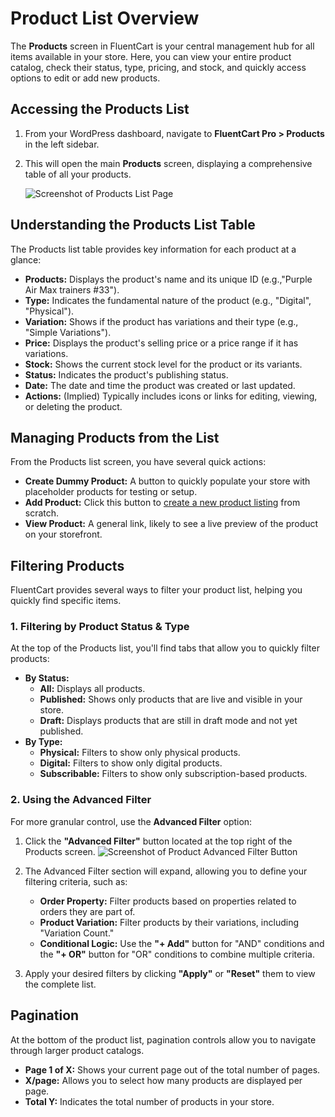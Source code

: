  # Product List Overview

The **Products** screen in FluentCart is your central management hub for all items available in your store. Here, you can view your entire product catalog, check their status, type, pricing, and stock, and quickly access options to edit or add new products.

## Accessing the Products List

1.  From your WordPress dashboard, navigate to **FluentCart Pro > Products** in the left sidebar.
2.  This will open the main **Products** screen, displaying a comprehensive table of all your products. 

    ![Screenshot of Products List Page](/images/product-types-creation/product-list/Products-list-1.png)

## Understanding the Products List Table

The Products list table provides key information for each product at a glance: 

* **Products:** Displays the product's name and its unique ID (e.g.,"Purple Air Max trainers #33"). 
* **Type:** Indicates the fundamental nature of the product (e.g., "Digital", "Physical"). 
* **Variation:** Shows if the product has variations and their type (e.g., "Simple Variations"). 
* **Price:** Displays the product's selling price or a price range if it has variations. 
* **Stock:** Shows the current stock level for the product or its variants. 
* **Status:** Indicates the product's publishing status. 
* **Date:** The date and time the product was created or last updated. 
* **Actions:** (Implied) Typically includes icons or links for editing, viewing, or deleting the product.

## Managing Products from the List

From the Products list screen, you have several quick actions:

* **Create Dummy Product:** A button to quickly populate your store with placeholder products for testing or setup. 
* **Add Product:** Click this button to [create a new product listing](/guide/product-types-creation/creating-physical-products) from scratch. 
* **View Product:** A general link, likely to see a live preview of the product on your storefront. 

## Filtering Products

FluentCart provides several ways to filter your product list, helping you quickly find specific items.

### 1. Filtering by Product Status & Type

At the top of the Products list, you'll find tabs that allow you to quickly filter products: 

* **By Status:**
    * **All:** Displays all products.
    * **Published:** Shows only products that are live and visible in your store.
    * **Draft:** Displays products that are still in draft mode and not yet published.
* **By Type:**
    * **Physical:** Filters to show only physical products.
    * **Digital:** Filters to show only digital products.
    * **Subscribable:** Filters to show only subscription-based products.

### 2. Using the Advanced Filter

For more granular control, use the **Advanced Filter** option: 

1.  Click the **"Advanced Filter"** button located at the top right of the Products screen. 
    ![Screenshot of Product Advanced Filter Button](/images/product-types-creation/product-list/Products-list-2.png) 

2.  The Advanced Filter section will expand, allowing you to define your filtering criteria, such as: 
    * **Order Property:** Filter products based on properties related to orders they are part of.
    * **Product Variation:** Filter products by their variations, including "Variation Count."
    * **Conditional Logic:** Use the **"+ Add"** button for "AND" conditions and the **"+ OR"** button for "OR" conditions to combine multiple criteria.

3.  Apply your desired filters by clicking **"Apply"** or **"Reset"** them to view the complete list. 

## Pagination

At the bottom of the product list, pagination controls allow you to navigate through larger product catalogs. 

* **Page 1 of X:** Shows your current page out of the total number of pages. 
* **X/page:** Allows you to select how many products are displayed per page. 
* **Total Y:** Indicates the total number of products in your store. 

